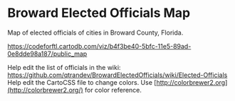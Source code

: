 # Broward Elected Officials Map

Map of elected officials of cities in Broward County, Florida.

https://codeforftl.cartodb.com/viz/b4f3be40-5bfc-11e5-89ad-0e8dde98a187/public_map

Help edit the list of officials in the wiki: https://github.com/qtrandev/BrowardElectedOfficials/wiki/Elected-Officials  
Help edit the CartoCSS file to change colors. Use [http://colorbrewer2.org](http://colorbrewer2.org/) for color reference.  
